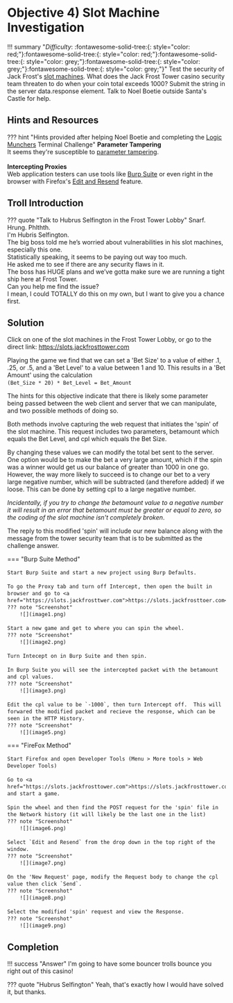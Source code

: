 # Objective 4) Slot Machine Investigation

!!! summary "*Difficulty*: :fontawesome-solid-tree:{: style="color: red;"}:fontawesome-solid-tree:{: style="color: red;"}:fontawesome-solid-tree:{: style="color: grey;"}:fontawesome-solid-tree:{: style="color: grey;"}:fontawesome-solid-tree:{: style="color: grey;"}"
    Test the security of Jack Frost's <a href="https://slots.jackfrosttower.com/">slot machines</a>. What does the Jack Frost Tower casino security team threaten to do when your coin total exceeds 1000? Submit the string in the server data.response element. Talk to Noel Boetie outside Santa's Castle for help.


## Hints and Resources

??? hint "Hints provided after helping Noel Boetie and completing the <a href="../../challenges/T4_Logic_Munchers">Logic Munchers</a> Terminal Challenge"
    **Parameter Tampering**<br>
    It seems they're susceptible to <a href="https://owasp.org/www-community/attacks/Web_Parameter_Tampering">parameter tampering</a>.<br>
    <br>
    **Intercepting Proxies**<br>
    Web application testers can use tools like <a href="https://portswigger.net/burp/communitydownload">Burp Suite</a> or even right in the browser with Firefox's <a href="https://itectec.com/superuser/how-to-edit-parameters-sent-through-a-form-on-the-firebug-console/">Edit and Resend</a> feature.<br>


## Troll Introduction

??? quote "Talk to Hubrus Selfington in the Frost Tower Lobby"
    Snarf. Hrung. Phlthth.<br>
    I'm Hubris Selfington.<br>
    The big boss told me he’s worried about vulnerabilities in his slot machines, especially this one.<br>
    Statistically speaking, it seems to be paying out way too much.<br>
    He asked me to see if there are any security flaws in it.<br>
    The boss has HUGE plans and we’ve gotta make sure we are running a tight ship here at Frost Tower.<br>
    Can you help me find the issue?<br>
    I mean, I could TOTALLY do this on my own, but I want to give you a chance first.

## Solution

Click on one of the slot machines in the Frost Tower Lobby, or go to the direct link: <a href="https://slots.jackfrosttower.com">https://slots.jackfrosttower.com</a>

Playing the game we find that we can set a 'Bet Size' to a value of either .1, .25, or .5, and a 'Bet Level' to a value between 1 and 10.  This results in a 'Bet Amount' using the calculation<br>
`(Bet_Size * 20) * Bet_Level = Bet_Amount`

The hints for this objective indicate that there is likely some parameter being passed between the web client and server that we can manipulate, and two possible methods of doing so.

Both methods involve capturing the web request that initiates the 'spin' of the slot machine.  This request includes two parameters, betamount which equals the Bet Level, and cpl which equals the Bet Size.

By changing these values we can modify the total bet sent to the server.  One option would be to make the bet a very large amount, which if the spin was a winner would get us our balance of greater than 1000 in one go.  However, the way more likely to succeed is to change our bet to a very large negative number, which will be subtracted (and therefore added) if we loose.  This can be done by setting cpl to a large negative number.

*Incidentally, if you try to change the betamount value to a negative number it will result in an error that betamount must be greater or equal to zero, so the coding of the slot machine isn't completely broken*.

The reply to this modified 'spin' will include our new balance along with the message from the tower security team that is to be submitted as the challenge answer.


=== "Burp Suite Method"

    Start Burp Suite and start a new project using Burp Defaults.

    To go the Proxy tab and turn off Intercept, then open the built in browser and go to <a href="https://slots.jackfrosttwer.com">https://slots.jackfrosttoer.com</a>
    ??? note "Screenshot"
        ![](image1.png)

    Start a new game and get to where you can spin the wheel.
    ??? note "Screenshot"
        ![](image2.png)

    Turn Intecept on in Burp Suite and then spin.

    In Burp Suite you will see the intercepted packet with the betamount and cpl values.
    ??? note "Screenshot"
        ![](image3.png)

    Edit the cpl value to be `-1000`, then turn Intercept off.  This will forwared the modified packet and recieve the response, which can be seen in the HTTP History.
    ??? note "Screenshot"
        ![](image5.png)




=== "FireFox Method"

    Start Firefox and open Developer Tools (Menu > More tools > Web Developer Tools)

    Go to <a href="https://slots.jackfrosttower.com">https://slots.jackfrosttower.com</a> and start a game.

    Spin the wheel and then find the POST request for the 'spin' file in the Network history (it will likely be the last one in the list)
    ??? note "Screenshot"
        ![](image6.png)

    Select `Edit and Resend` from the drop down in the top right of the window.
    ??? note "Screenshot"
        ![](image7.png)

    On the 'New Request' page, modify the Request body to change the cpl value then click `Send`.
    ??? note "Screenshot"
        ![](image8.png)

    Select the modified 'spin' request and view the Response.
    ??? note "Screenshot"
        ![](image9.png)

    
## Completion

!!! success "Answer"
    I'm going to have some bouncer trolls bounce you right out of this casino!

??? quote "Hubrus Selfington"
    Yeah, that's exactly how I would have solved it, but thanks.